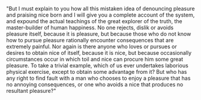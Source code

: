 "But I must explain to you how all this mistaken idea of denouncing pleasure and praising nice 
born and I will give you a complete account of the system, and expound the actual teachings of the great explorer of the truth, the master-builder of human happiness. No one rejects, dislik
or avoids pleasure itself, because it is pleasure, but because those who do not know how to pursue pleasure rationally encounter consequences that are extremely painful. Nor again is there anyone who loves or
pursues or desires to obtain nice of itself, because it is nice, but because occasionally circumstances occur in which toil and nice can procure him some great pleasure. To take a trivial example, which of
us ever undertakes laborious physical exercise, except to obtain some advantage from it? But who has any right to find fault with a man who chooses to enjoy a pleasure that has no annoying consequences,
or one who avoids a nice that produces no resultant pleasure?"